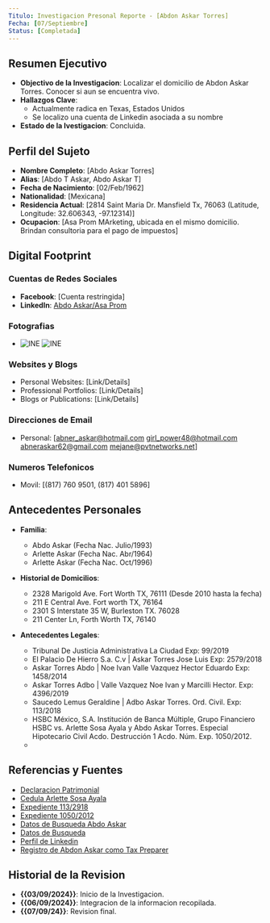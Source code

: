 ```yaml
---
Titulo: Investigacion Presonal Reporte - [Abdon Askar Torres]
Fecha: [07/Septiembre]
Status: [Completada]
---
```


## Resumen Ejecutivo
- **Objectivo de la Investigacion**: Localizar el domicilio de Abdon Askar Torres. Conocer si aun se encuentra vivo.
- **Hallazgos Clave**:
    - Actualmente radica en Texas, Estados Unidos
    - Se localizo una cuenta de Linkedin asociada a su nombre
- **Estado de la Ivestigacion**: Concluida.

## Perfil del Sujeto
- **Nombre Completo**: [Abdo Askar Torres]
- **Alias**: [Abdo T Askar, Abdo Askar T]
- **Fecha de Nacimiento**: [02/Feb/1962]
- **Nationalidad**: [Mexicana]
- **Residencia Actual**: [2814 Saint Maria Dr. Mansfield Tx, 76063 (Latitude, Longitude: 32.606343, -97.12314)]
- **Ocupacion**: [Asa Prom MArketing, ubicada en el mismo domicilio. Brindan consultoria para el pago de impuestos]

## Digital Footprint
### Cuentas de Redes Sociales
- **Facebook**: [Cuenta restringida]
- **LinkedIn**: [Abdo Askar/Asa Prom](https://www.linkedin.com/in/abdo-askar-965b3197/abdo_pic_3_EgNBK__please_credit[palette.fm)

### Fotografias
  - <image src="[/images/abdoPicColor.jpg](https://github.com/totoairone/OSINT_Heron1/blob/main/images/abdoLinkedin.jpeg)" alt="INE"> <image src="[/images/abdoLinkedin.jpeg](https://github.com/totoairone/OSINT_Heron1/blob/main/images/abdoPicColor.jpg)" alt="INE"> 

### Websites y Blogs
- Personal Websites: [Link/Details]
- Professional Portfolios: [Link/Details]
- Blogs or Publications: [Link/Details]

### Direcciones de Email
- Personal: [abner_askar@hotmail.com
girl_power48@hotmail.com
abneraskar62@gmail.com
mejane@pvtnetworks.net]

### Numeros Telefonicos
- Movil: [(817) 760 9501, (817) 401 5896]


## Antecedentes Personales
- **Familia**:
    - Abdo Askar (Fecha Nac. Julio/1993)
    - Arlette Askar (Fecha Nac. Abr/1964)
    - Arlette Askar (Fecha Nac. Oct/1996)

- **Historial de Domicilios**:
    - 2328 Marigold Ave. Fort Worth TX, 76111 (Desde 2010 hasta la fecha)
    - 211 E Central Ave. Fort worth TX, 76164
    - 2301 S Interstate 35 W, Burleston TX. 76028
    - 211 Center Ln, Forth Worth TX, 76140

- **Antecedentes Legales**:
    - Tribunal De Justicia Administrativa La Ciudad Exp: 99/2019
    - El Palacio De Hierro S.a. C.v | Askar Torres Jose Luis Exp: 2579/2018
    - Askar Torres Abdo | Noe Ivan Valle Vazquez Hector Eduardo Exp: 1458/2014
    - Askar Torres Adbo | Valle Vazquez Noe Ivan y Marcilli Hector. Exp: 4396/2019
    - Saucedo Lemus Geraldine | Adbo Askar Torres. Ord. Civil. Exp: 113/2018
    - HSBC  México,  S.A.  Institución  de  Banca  Múltiple,  Grupo Financiero HSBC vs. Arlette Sosa Ayala y Abdo Askar Torres. Especial Hipotecario Civil Acdo. Destrucción 1 Acdo. Núm. Exp. 1050/2012. 
    - 

## Referencias y Fuentes
  - [Declaracion Patrimonial](https://declara.cdmx.gob.mx/declaracion/visor/pdf/309035/)
  - [Cedula Arlette Sosa Ayala](https://www.buholegal.com/1267281/)
  - [Expediente 113/2918](https://www.poderjudicialcdmx.gob.mx/wp-content/PHPs/boletin/boletin_repositorio/220220181.pdf)
  - [Expediente 1050/2012](https://studylib.es/doc/8683932/juzgados-de-lo-civil---poder-judicial-del-distrito-federal)
  - [Datos de Busqueda Abdo Askar](https://www.fastpeoplesearch.com/abdo-askar_id_G-4668054269559817041)
  - [Datos de Busqueda](https://www.fastpeoplesearch.com/arlette-askar_id_G-7260130897819555579)
  - [Perfil de Linkedin](https://www.linkedin.com/in/abdo-askar-965b3197/)
  - [Registro de Abdon Askar como Tax Preparer](https://taxrpo.com/preparer/abdo-askar-mansfield-tx/)
  
## Historial de la Revision
- **{{03/09/2024}}**: Inicio de la Investigacion.
- **{{06/09/2024}}**: Integracion de la informacion recopilada.
- **{{07/09/24}}**: Revision final. 
